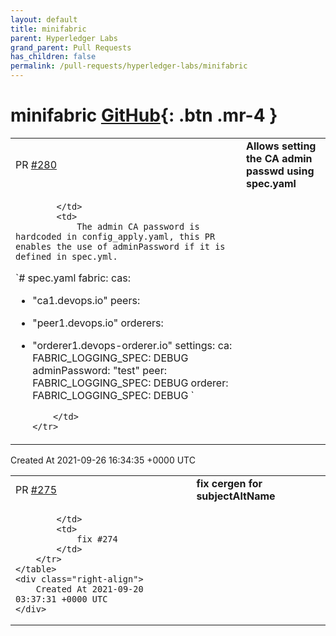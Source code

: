 ```yaml
---
layout: default
title: minifabric
parent: Hyperledger Labs
grand_parent: Pull Requests
has_children: false
permalink: /pull-requests/hyperledger-labs/minifabric
---
```


# minifabric <span class="fs-3 right-align">[GitHub](https://github.com/hyperledger-labs/minifabric){: .btn .mr-4 }</span>


<div>
    <table>
        <tr>
            <td>
                PR <a href="https://github.com/hyperledger-labs/minifabric/pull/280" class=".btn">#280</a>
            </td>
            <td>
                <b>
                    Allows setting the CA admin passwd using spec.yaml
                </b>
            </td>
        </tr>
        <tr>
            <td>
                
            </td>
            <td>
                The admin CA password is hardcoded in config_apply.yaml, this PR enables the use of adminPassword if it is defined in spec.yml. 

`# spec.yaml 
fabric:
  cas:
  - "ca1.devops.io"
  peers: 
  - "peer1.devops.io"
  orderers:
  - "orderer1.devops-orderer.io"
  settings:
    ca:
      FABRIC_LOGGING_SPEC: DEBUG
     adminPassword: "test"
    peer:
      FABRIC_LOGGING_SPEC: DEBUG
    orderer:
      FABRIC_LOGGING_SPEC: DEBUG
`


            </td>
        </tr>
    </table>
    <div class="right-align">
        Created At 2021-09-26 16:34:35 +0000 UTC
    </div>
</div>

<div>
    <table>
        <tr>
            <td>
                PR <a href="https://github.com/hyperledger-labs/minifabric/pull/275" class=".btn">#275</a>
            </td>
            <td>
                <b>
                    fix cergen for subjectAltName
                </b>
            </td>
        </tr>
        <tr>
            <td>
                
            </td>
            <td>
                fix #274
            </td>
        </tr>
    </table>
    <div class="right-align">
        Created At 2021-09-20 03:37:31 +0000 UTC
    </div>
</div>

